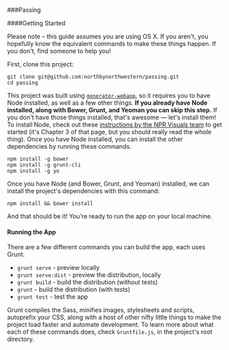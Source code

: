 ###Passing

####Getting Started

Please note – this guide assumes you are using OS X. If you aren't, you hopefully know the equivalent commands to make these things happen. If you don't, find someone to help you!

First, clone this project:

```shell
git clone git@github.com:northbynorthwestern/passing.git
cd passing
```

This project was built using [`generator-webapp`](https://github.com/yeoman/generator-webapp), so it requires you to have Node installed, as well as a few other things. **If you already have Node installed, along with Bower, Grunt, and Yeoman you can skip this step.** If you don't have those things installed, that's awesome — let's install them! To install Node, check out these [instructions by the NPR Visuals team](http://blog.apps.npr.org/2013/06/06/how-to-setup-a-developers-environment.html) to get started (it's Chapter 3 of that page, but you should really read the whole thing). Once you have Node installed, you can install the other dependencies by running these commands.

```shell
npm install -g bower
npm install -g grunt-cli
npm install -g yo
```

Once you have Node (and Bower, Grunt, and Yeoman) installed, we can install the project's dependencies with this command:

```shell
npm install && bower install
```

And that should be it! You're ready to run the app on your local machine.

#### Running the App

There are a few different commands you can build the app, each uses Grunt.

* `grunt serve` - preview locally
* `grunt serve:dist` - preview the distribution, locally
* `grunt build` - build the distribution (without tests)
* `grunt` - build the distribution (with tests)
* `grunt test` - test the app

Grunt compiles the Sass, minifies images, stylesheets and scripts, autoprefix your CSS, along with a host of other nifty little things to make the project load faster and automate development. To learn more about what each of these commands does, check `Gruntfile.js`, in the project's root directory.



